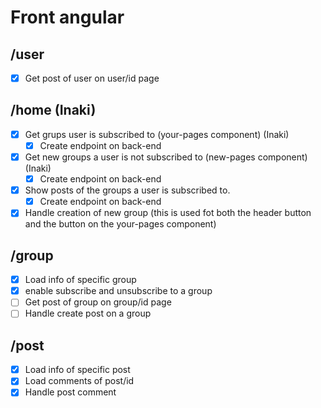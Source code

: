 # Front angular

## /user

- [x] Get post of user on user/id page

## /home (Inaki)

- [x] Get grups user is subscribed to (your-pages component) (Inaki)
  - [x] Create endpoint on back-end
- [x] Get new groups a user is not subscribed to (new-pages component) (Inaki)
  - [x] Create endpoint on back-end
- [x] Show posts of the groups a user is subscribed to.
  - [x] Create endpoint on back-end
- [x] Handle creation of new group (this is used fot both the header button and the button on the your-pages component)

## /group

- [x] Load info of specific group
- [x] enable subscribe and unsubscribe to a group
- [ ] Get post of group on group/id page
- [ ] Handle create post on a group

## /post

- [x] Load info of specific post
- [x] Load comments of post/id
- [x] Handle post comment
